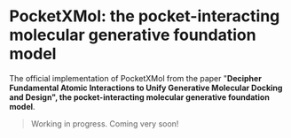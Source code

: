 # PocketXMol: the pocket-interacting molecular generative foundation model

The official implementation of PocketXMol from the paper "**Decipher Fundamental Atomic Interactions to Unify Generative Molecular Docking and Design", the pocket-interacting molecular generative foundation model**.

> Working in progress. Coming very soon!
